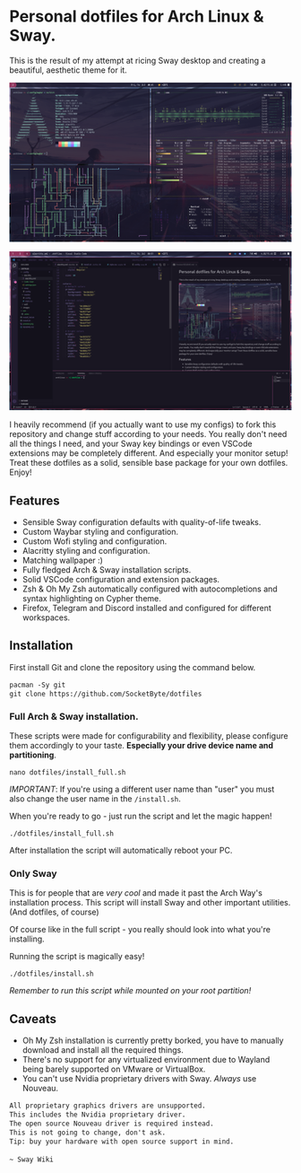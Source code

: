 # Personal dotfiles for Arch Linux & Sway.

This is the result of my attempt at ricing Sway desktop and creating a beautiful, aesthetic theme for it.

![Preview](preview.png)

![Preview](preview-2.png)

I heavily recommend (if you actually want to use my configs) to fork this repository and change stuff according to your needs. You really don't need all the things I need, and your Sway key bindings or even VSCode extensions may be completely different. And especially your monitor setup!
Treat these dotfiles as a solid, sensible base package for your own dotfiles. Enjoy!

## Features

- Sensible Sway configuration defaults with quality-of-life tweaks.
- Custom Waybar styling and configuration.
- Custom Wofi styling and configuration.
- Alacritty styling and configuration.
- Matching wallpaper :)
- Fully fledged Arch & Sway installation scripts.
- Solid VSCode configuration and extension packages.
- Zsh & Oh My Zsh automatically configured with autocompletions and syntax highlighting on Cypher theme.
- Firefox, Telegram and Discord installed and configured for different workspaces.

## Installation

First install Git and clone the repository using the command below.

```
pacman -Sy git
git clone https://github.com/SocketByte/dotfiles
```

### Full Arch & Sway installation.

These scripts were made for configurability and flexibility, please configure them accordingly to your taste. **Especially your drive device name and partitioning**.

```
nano dotfiles/install_full.sh
```

_IMPORTANT_: If you're using a different user name than "user" you must also change the user name in the `/install.sh`.

When you're ready to go - just run the script and let the magic happen!

```
./dotfiles/install_full.sh
```

After installation the script will automatically reboot your PC.

### Only Sway

This is for people that are _very cool_ and made it past the Arch Way's installation process. This script will install Sway and other important utilities. (And dotfiles, of course)

Of course like in the full script - you really should look into what you're installing.

Running the script is magically easy!

```
./dotfiles/install.sh
```

_Remember to run this script while mounted on your root partition!_

## Caveats

- Oh My Zsh installation is currently pretty borked, you have to manually download and install all the required things.
- There's no support for any virtualized environment due to Wayland being barely supported on VMware or VirtualBox.
- You can't use Nvidia proprietary drivers with Sway. _Always_ use Nouveau.

```
All proprietary graphics drivers are unsupported.
This includes the Nvidia proprietary driver.
The open source Nouveau driver is required instead.
This is not going to change, don't ask.
Tip: buy your hardware with open source support in mind.

~ Sway Wiki
```
